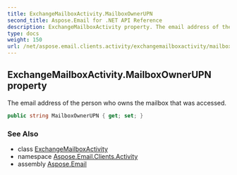```yaml
---
title: ExchangeMailboxActivity.MailboxOwnerUPN
second_title: Aspose.Email for .NET API Reference
description: ExchangeMailboxActivity property. The email address of the person who owns the mailbox that was accessed
type: docs
weight: 150
url: /net/aspose.email.clients.activity/exchangemailboxactivity/mailboxownerupn/
---
```

## ExchangeMailboxActivity.MailboxOwnerUPN property

The email address of the person who owns the mailbox that was accessed.

```csharp
public string MailboxOwnerUPN { get; set; }
```

### See Also

* class [ExchangeMailboxActivity](../)
* namespace [Aspose.Email.Clients.Activity](../../exchangemailboxactivity/)
* assembly [Aspose.Email](../../../)


